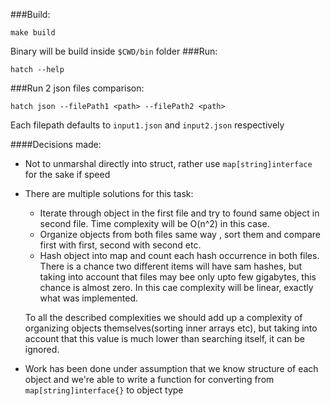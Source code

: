 ###Build:

`make build`

Binary will be build inside `$CWD/bin` folder
###Run: 

``hatch --help``

###Run 2 json files comparison:

``hatch json --filePath1 <path> --filePath2 <path>``

Each filepath defaults to `input1.json` and `input2.json` respectively


####Decisions made:
* Not to unmarshal directly into struct, 
   rather use `map[string]interface` for the sake if speed
* There are multiple solutions for this task:
   * Iterate through object in the first file and try to found 
       same object in second file. Time complexity will be 
       O(n^2)
       in this case.
   * Organize objects from both files same way , sort them and compare
       first with first, second with second etc. 
   * Hash object into map and count each hash occurrence in both files.
       There is a chance two different items will have sam hashes, but taking into
       account that files may bee only upto few gigabytes, this chance is almost zero.
       In this cae complexity will be linear, exactly what was implemented.
   
   To all the described complexities we should add up a complexity of organizing objects
   themselves(sorting inner arrays etc), but taking into account that this value is much lower than searching itself,
   it can be ignored.
* Work has been done under assumption that we know structure of each object and we're
   able to write a function for converting from `map[string]interface{}` to object type
